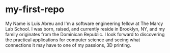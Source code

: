 # my-first-repo

My Name is Luis Abreu and I'm a software engineering fellow at The Marcy Lab School. I was born, raised, and currently reside in Brooklyn, NY, and my family originates from the Dominican Republic. I look forward to discovering the practical applications for computer science and seeing what connections it may have to one of my passions, 3D printing.